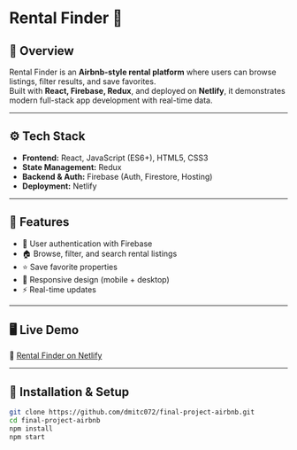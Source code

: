 # Rental Finder 🏡

## 📌 Overview
Rental Finder is an **Airbnb-style rental platform** where users can browse listings, filter results, and save favorites.  
Built with **React, Firebase, Redux**, and deployed on **Netlify**, it demonstrates modern full-stack app development with real-time data.

---

## ⚙️ Tech Stack
- **Frontend:** React, JavaScript (ES6+), HTML5, CSS3
- **State Management:** Redux
- **Backend & Auth:** Firebase (Auth, Firestore, Hosting)
- **Deployment:** Netlify

---

## 🚀 Features
- 🔐 User authentication with Firebase  
- 🏠 Browse, filter, and search rental listings  
- ⭐ Save favorite properties  
- 📱 Responsive design (mobile + desktop)  
- ⚡ Real-time updates  

---

## 🖥️ Live Demo
🔗 [Rental Finder on Netlify](https://nimble-babka-52d07d.netlify.app)  

---

## 📂 Installation & Setup
```bash
git clone https://github.com/dmitc072/final-project-airbnb.git
cd final-project-airbnb
npm install
npm start
